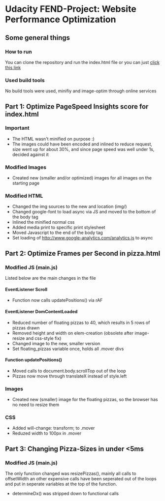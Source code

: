 # Udacity FEND-Project: Website Performance Optimization

## Some general things

### How to run
You can clone the repository and run the index.html file or you can just [click this link](https://derrado.github.io/fend-website_optimization/)

### Used build tools
No build tools were used, minifiy and image-optim through online services

## Part 1: Optimize PageSpeed Insights score for index.html

### Important
* The HTML wasn't minified on purpose :)
* The images could have been encoded and inlined to reduce request, size went up for about 30%, and since page speed was well under 1s, decided against it

### Modified Images
* Created new (smaller and/or optimized) images for all images on the starting page

### Modified HTML
* Changed the img sources to the new and location (img/)
* Changed google-font to load async via JS and moved to the bottom of the body tag
* Inlined the minified normal css
* Added media print to specific print stylesheet
* Moved Javascript to the end of the body tag
* Set loading of http://www.google-analytics.com/analytics.js to async

## Part 2: Optimize Frames per Second in pizza.html

### Modified JS (main.js)
Listed below are the main changes in the file
#### EventListener Scroll
* Function now calls updatePositions() via rAF

#### EventListener DomContentLoaded
* Reduced number of floating pizzas to 40, which results in 5 rows of pizzas drawn
* Removed height and width on elem-creation (obsolete after image-resize and css-style fix)
* Changed image to the new, smaller version
* Set floating_pizzas variable once, holds all .mover divs

#### Function updatePositions()
* Moved calls to document.body.scrollTop out of the loop
* Pizzas now move through translateX instead of style.left

### Images
* Created new (smaller) image for the floating pizzas, so the browser has no need to resize them

### CSS
* Added will-change: transform; to .mover
* Reduzed width to 100px in .mover

## Part 3: Changing Pizza-Sizes in under <5ms

### Modified JS (main.js)
The only function changed was resizePizzas(), mainly all calls to offsetWidth an other expensive calls have been seperated out of the loops and put in seperate variables at the top of the function.
* determineDx() was stripped down to functional calls


